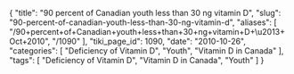 {
    "title": "90 percent of Canadian youth less than 30 ng vitamin D",
    "slug": "90-percent-of-canadian-youth-less-than-30-ng-vitamin-d",
    "aliases": [
        "/90+percent+of+Canadian+youth+less+than+30+ng+vitamin+D+\u2013+Oct+2010",
        "/1090"
    ],
    "tiki_page_id": 1090,
    "date": "2010-10-26",
    "categories": [
        "Deficiency of Vitamin D",
        "Youth",
        "Vitamin D in Canada"
    ],
    "tags": [
        "Deficiency of Vitamin D",
        "Vitamin D in Canada",
        "Youth"
    ]
}